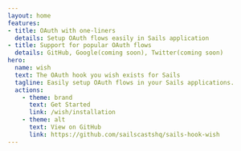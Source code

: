 ```yaml
---
layout: home
features:
- title: OAuth with one-liners
  details: Setup OAuth flows easily in Sails application
- title: Support for popular OAuth flows
  details: GitHub, Google(coming soon), Twitter(coming soon)
hero:
  name: wish
  text: The OAuth hook you wish exists for Sails
  tagline: Easily setup OAuth flows in your Sails applications.
  actions:
    - theme: brand
      text: Get Started
      link: /wish/installation
    - theme: alt
      text: View on GitHub
      link: https://github.com/sailscastshq/sails-hook-wish
---
```

